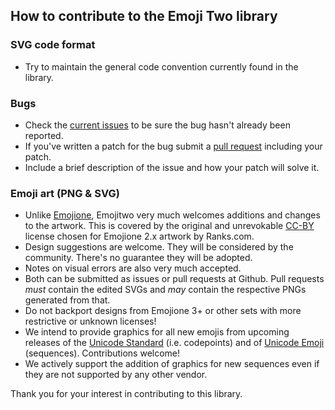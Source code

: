 ## How to contribute to the Emoji Two library

### SVG code format
* Try to maintain the general code convention currently found in the library.

### Bugs
* Check the [current issues](https://github.com/Crissov/emojitwo/issues/) to be sure the bug hasn't already been reported.
* If you've written a patch for the bug submit a [pull request](https://github.com/Crissov/emojitwo/pulls) including your patch.
* Include a brief description of the issue and how your patch will solve it.

### Emoji art (PNG & SVG)
* Unlike [Emojione](https://github.com/Ranks/emojione-assets/), Emojitwo very much welcomes additions and changes to the artwork. This is covered by the original and unrevokable [CC-BY](https://creativecommons.org/licenses/by/4.0/) license chosen for Emojione 2.x artwork by Ranks.com.
* Design suggestions are welcome. They will be considered by the community. There's no guarantee they will be adopted. 
* Notes on visual errors are also very much accepted.
* Both can be submitted as issues or pull requests at Github. Pull requests *must* contain the edited SVGs and *may* contain the respective PNGs generated from that.
* Do not backport designs from Emojione 3+ or other sets with more restrictive or unknown licenses!
* We intend to provide graphics for all new emojis from upcoming releases of the [Unicode Standard](http://unicode.org/alloc/Pipeline.html) (i.e. codepoints) and of [Unicode Emoji](http://unicode.org/reports/tr51/proposed.html) (sequences). Contributions welcome!
* We actively support the addition of graphics for new sequences even if they are not supported by any other vendor.
  
Thank you for your interest in contributing to this library.
